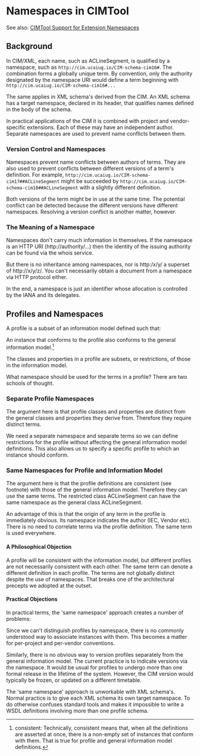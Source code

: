 # Namespaces in CIMTool

See also: [CIMTool Support for Extension Namespaces](cimtool-support-for-extension-namespaces.md)

## Background

In CIM/XML, each name, such as ACLineSegment, is qualified by a namespace, such as `http://cim.ucaiug.io/CIM-schema-cim16#`. The combination forms a globally unique term. By convention, only the authority designated by the namespace URI would define a term beginning with `http://cim.ucaiug.io/CIM-schema-cim16#...`

The same applies in XML schema's derived from the CIM. An XML schema has a target namespace, declared in its header, that qualifies names defined in the body of the schema.

In practical applications of the CIM it is combined with project and vendor-specific extensions. Each of these may have an independent author. Separate namespaces are used to prevent name conflicts between them.

### Version Control and Namespaces

Namespaces prevent name conflicts between authors of terms. They are also used to prevent conflicts between different versions of a term's definition. For example, `http://cim.ucaiug.io/CIM-schema-cim17##ACLineSegment` might be succeeded by `http://cim.ucaiug.io/CIM-schema-cim18##ACLineSegment` with a slightly different definition.

Both versions of the term might be in use at the same time. The potential conflict can be detected because the different versions have different namespaces. Resolving a version conflict is another matter, however.

### The Meaning of a Namespace

Namespaces don't carry much information in themselves. If the namespace is an HTTP URI (http://authority/...) then the identity of the issuing authority can be found via the whois service.

But there is no inheritance among namespaces, nor is http:/x/y/ a superset of http://x/y/z/. You can't necessarily obtain a document from a namespace via HTTP protocol either.

In the end, a namespace is just an identifier whose allocation is controlled by the IANA and its delegates.

## Profiles and Namespaces

A profile is a subset of an information model defined such that:

An instance that conforms to the profile also conforms to the general information model.[^1] 

The classes and properties in a profile are subsets, or restrictions, of those in the information model.

What namespace should be used for the terms in a profile? There are two schools of thought.

### Separate Profile Namespaces

The argument here is that profile classes and properties are distinct from the general classes and properties they derive from. Therefore they require distinct terms.

We need a separate namespace and separate terms so we can define restrictions for the profile without affecting the general information model definitions. This also allows us to specify a specific profile to which an instance should conform.

### Same Namespaces for Profile and Information Model

The argument here is that the profile definitions are consistent (see footnote) with those of the general information model. Therefore they can use the same terms. The restricted class ACLineSegment can have the same namespace as the general class ACLineSegment.

An advantage of this is that the origin of any term in the profile is immediately obvious. Its namespace indicates the author (IEC, Vendor etc). There is no need to correlate terms via the profile definition. The same term is used everywhere.

#### A Philosophical Objection

A profile will be consistent with the information model, but different profiles are not necessarily consistent with each other. The same term can denote a different definition in each profile. The terms are not globally distinct despite the use of namespaces. That breaks one of the architectural precepts we adopted at the outset.

#### Practical Objections

In practical terms, the 'same namespace' approach creates a number of problems:

Since we can't distinguish profiles by namespace, there is no commonly understood way to associate instances with them. This becomes a matter for per-project and per-vendor conventions.

Similarly, there is no obvious way to version profiles separately from the general information model. The current practice is to indicate versions via the namespace. It would be usual for profiles to undergo more than one formal release in the lifetime of the system. However, the CIM version would typically be frozen, or updated on a different timetable.

The 'same namespace' approach is unworkable with XML schema's. Normal practice is to give each XML schema its own target namespace. To do otherwise confuses standard tools and makes it impossible to write a WSDL definitions involving more than one profile schema.

[^1]: consistent:  Technically, consistent means that, when all the definitions are asserted at once, there is a non-empty set of instances that conform with them. That is true for profile and general information model definitions. 

